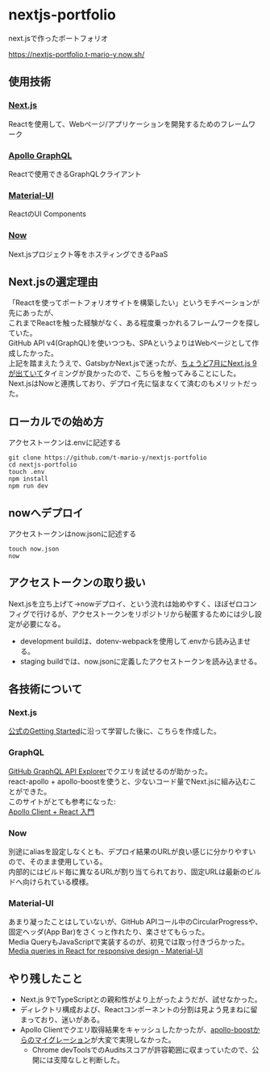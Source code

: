# nextjs-portfolio
next.jsで作ったポートフォリオ

https://nextjs-portfolio.t-mario-y.now.sh/

## 使用技術
### [Next.js](https://nextjs.org/)
Reactを使用して、Webページ/アプリケーションを開発するためのフレームワーク
### [Apollo GraphQL](https://www.apollographql.com/)
Reactで使用できるGraphQLクライアント
### [Material-UI](https://material-ui.com/)
ReactのUI Components
### [Now](https://zeit.co/now)
Next.jsプロジェクト等をホスティングできるPaaS

## Next.jsの選定理由
「Reactを使ってポートフォリオサイトを構築したい」というモチベーションが先にあったが、  
これまでReactを触った経験がなく、ある程度乗っかれるフレームワークを探していた。  
GitHub API v4(GraphQL)を使いつつも、SPAというよりはWebページとして作成したかった。  
上記を踏まえたうえで、GatsbyかNext.jsで迷ったが、[ちょうど7月にNext.js 9が出ていて](https://nextjs.org/blog/next-9)タイミングが良かったので、こちらを触ってみることにした。  
Next.jsはNowと連携しており、デプロイ先に悩まなくて済むのもメリットだった。  

## ローカルでの始め方
アクセストークンは.envに記述する
```
git clone https://github.com/t-mario-y/nextjs-portfolio
cd nextjs-portfolio
touch .env
npm install
npm run dev
```

## nowへデプロイ
アクセストークンはnow.jsonに記述する
```
touch now.json
now
```

## アクセストークンの取り扱い
Next.jsを立ち上げて→nowデプロイ、という流れは始めやすく、ほぼゼロコンフィグで行けるが、アクセストークンをリポジトリから秘匿するためには少し設定が必要になる。  
 - development buildは、dotenv-webpackを使用して.envから読み込ませる。
 - staging buildでは、now.jsonに定義したアクセストークンを読み込ませる。

## 各技術について
### Next.js
[公式のGetting Started](https://nextjs.org/learn/basics/getting-started/setup)に沿って学習した後に、こちらを作成した。  

### GraphQL
[GitHub GraphQL API Explorer](https://developer.github.com/v4/explorer/)でクエリを試せるのが助かった。  
react-apollo + apollo-boostを使うと、少ないコード量でNext.jsに組み込むことができた。  
このサイトがとても参考になった:  
[Apollo Client + React 入門](https://qiita.com/seya/items/e1d8e77352239c4c4897)

### Now
別途にaliasを設定しなくとも、デプロイ結果のURLが良い感じに分かりやすいので、そのまま使用している。  
内部的にはビルド毎に異なるURLが割り当てられており、固定URLは最新のビルドへ向けられている模様。  

### Material-UI
あまり凝ったことはしていないが、GitHub APIコール中のCircularProgressや、固定ヘッダ(App Bar)をさくっと作れたり、楽させてもらった。  
Media QueryもJavaScriptで実装するのが、初見では取っ付きづらかった。  
[Media queries in React for responsive design - Material-UI](https://material-ui.com/components/use-media-query/)  

## やり残したこと
 - Next.js 9でTypeScriptとの親和性がより上がったようだが、試せなかった。
 - ディレクトリ構成および、Reactコンポーネントの分割は見よう見まねに留まっており、迷いがある。
 - Apollo Clientでクエリ取得結果をキャッシュしたかったが、[apollo-boostからのマイグレーション](https://www.apollographql.com/docs/react/advanced/boost-migration/)が大変で実現しなかった。
   - Chrome devToolsでのAuditsスコアが許容範囲に収まっていたので、公開には支障なしと判断した。
